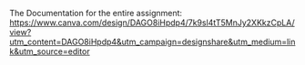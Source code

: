 The Documentation for the entire assignment: https://www.canva.com/design/DAGO8iHpdp4/7k9sl4tT5MnJy2XKkzCpLA/view?utm_content=DAGO8iHpdp4&utm_campaign=designshare&utm_medium=link&utm_source=editor
